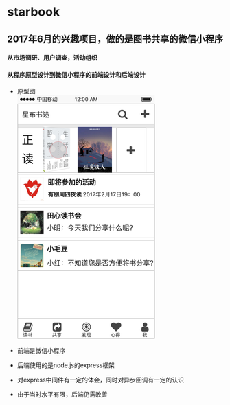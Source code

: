# starbook

## 2017年6月的兴趣项目，做的是图书共享的微信小程序

#### 从市场调研、用户调查，活动组织
#### 从程序原型设计到微信小程序的前端设计和后端设计

- 原型图   
![image](book.png)

- 前端是微信小程序
- 后端使用的是node.js的express框架
- 对express中间件有一定的体会，同时对异步回调有一定的认识
- 由于当时水平有限，后端仍需改善